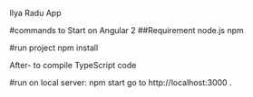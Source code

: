 Ilya Radu App 

#commands to Start on Angular 2
##Requirement
node.js 
npm

#run project
npm install

After- to compile TypeScript code

#run on local server:
npm start
go to http://localhost:3000 .
